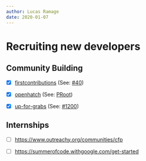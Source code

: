 ```yaml
---
author: Lucas Ramage
date: 2020-01-07
---
```


# Recruiting new developers

## Community Building

- [x] [firstcontributions](https://github.com/firstcontributions/firstcontributions.github.io) (See: [#40](https://github.com/firstcontributions/firstcontributions.github.io/pull/40))

- [x] [openhatch](http://openhatch.org) (See: [PRoot](https://openhatch.org/projects/PRoot))

- [x] [up-for-grabs](https://github.com/up-for-grabs/up-for-grabs.net) (See: [#1200](https://github.com/up-for-grabs/up-for-grabs.net/pull/1200))

## Internships

- [ ] https://www.outreachy.org/communities/cfp

- [ ] https://summerofcode.withgoogle.com/get-started
